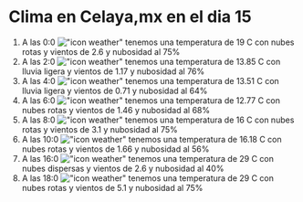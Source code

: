 # Clima en Celaya,mx en el dia 15

1. A las 0:0 !["icon weather"](http://openweathermap.org/img/w/04n.png) tenemos una temperatura de 19 C con nubes rotas y  vientos de 2.6 y nubosidad al 75%
1. A las 2:0 !["icon weather"](http://openweathermap.org/img/w/10n.png) tenemos una temperatura de 13.85 C con lluvia ligera y  vientos de 1.17 y nubosidad al 76%
1. A las 4:0 !["icon weather"](http://openweathermap.org/img/w/10n.png) tenemos una temperatura de 13.51 C con lluvia ligera y  vientos de 0.71 y nubosidad al 64%
1. A las 6:0 !["icon weather"](http://openweathermap.org/img/w/04n.png) tenemos una temperatura de 12.77 C con nubes rotas y  vientos de 1.46 y nubosidad al 68%
1. A las 8:0 !["icon weather"](http://openweathermap.org/img/w/04n.png) tenemos una temperatura de 16 C con nubes rotas y  vientos de 3.1 y nubosidad al 75%
1. A las 10:0 !["icon weather"](http://openweathermap.org/img/w/04d.png) tenemos una temperatura de 16.18 C con nubes rotas y  vientos de 1.66 y nubosidad al 56%
1. A las 16:0 !["icon weather"](http://openweathermap.org/img/w/03d.png) tenemos una temperatura de 29 C con nubes dispersas y  vientos de 2.6 y nubosidad al 40%
1. A las 18:0 !["icon weather"](http://openweathermap.org/img/w/04d.png) tenemos una temperatura de 29 C con nubes rotas y  vientos de 5.1 y nubosidad al 75%
